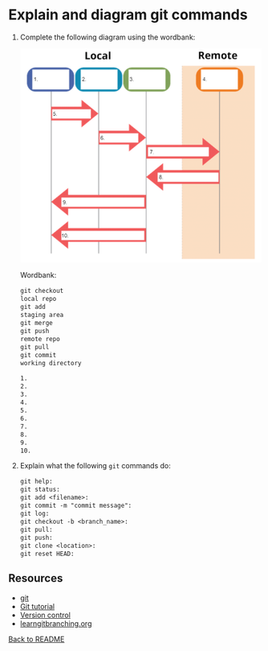 # Explain and diagram git commands

1. Complete the following diagram using the wordbank:

    ![Version Control](.img/version_control.PNG)

    Wordbank:
    ```
    git checkout
    local repo
    git add
    staging area
    git merge
    git push
    remote repo
    git pull
    git commit
    working directory
    ```

    ```
    1.
    2.
    3.
    4.
    5.
    6.
    7.
    8.
    9.
    10.
    ```

2. Explain what the following `git` commands do:
    ```
    git help:
    git status:
    git add <filename>:
    git commit -m "commit message":
    git log:
    git checkout -b <branch_name>:
    git pull:
    git push:
    git clone <location>:
    git reset HEAD:
    ```

## Resources
- [git](https://git-scm.com/docs/)
- [Git tutorial](https://www.edureka.co/blog/git-tutorial/)
- [Version control](https://missing.csail.mit.edu/2020/version-control/)
- [learngitbranching.org](https://learngitbranching.js.org/?locale=en_US)

[Back to README](README.md)